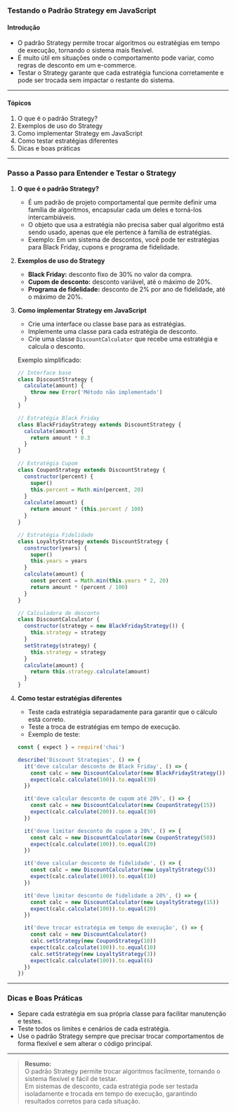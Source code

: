 ### **Testando o Padrão Strategy em JavaScript**

#### Introdução

- O padrão Strategy permite trocar algoritmos ou estratégias em tempo de execução, tornando o sistema mais flexível.
- É muito útil em situações onde o comportamento pode variar, como regras de desconto em um e-commerce.
- Testar o Strategy garante que cada estratégia funciona corretamente e pode ser trocada sem impactar o restante do sistema.

---

#### Tópicos

1. O que é o padrão Strategy?
2. Exemplos de uso do Strategy
3. Como implementar Strategy em JavaScript
4. Como testar estratégias diferentes
5. Dicas e boas práticas

---

### Passo a Passo para Entender e Testar o Strategy

1. **O que é o padrão Strategy?**

   - É um padrão de projeto comportamental que permite definir uma família de algoritmos, encapsular cada um deles e torná-los intercambiáveis.
   - O objeto que usa a estratégia não precisa saber qual algoritmo está sendo usado, apenas que ele pertence à família de estratégias.
   - Exemplo: Em um sistema de descontos, você pode ter estratégias para Black Friday, cupons e programa de fidelidade.

2. **Exemplos de uso do Strategy**

   - **Black Friday:** desconto fixo de 30% no valor da compra.
   - **Cupom de desconto:** desconto variável, até o máximo de 20%.
   - **Programa de fidelidade:** desconto de 2% por ano de fidelidade, até o máximo de 20%.

3. **Como implementar Strategy em JavaScript**

   - Crie uma interface ou classe base para as estratégias.
   - Implemente uma classe para cada estratégia de desconto.
   - Crie uma classe `DiscountCalculator` que recebe uma estratégia e calcula o desconto.

   Exemplo simplificado:

   ```javascript
   // Interface base
   class DiscountStrategy {
     calculate(amount) {
       throw new Error('Método não implementado')
     }
   }

   // Estratégia Black Friday
   class BlackFridayStrategy extends DiscountStrategy {
     calculate(amount) {
       return amount * 0.3
     }
   }

   // Estratégia Cupom
   class CouponStrategy extends DiscountStrategy {
     constructor(percent) {
       super()
       this.percent = Math.min(percent, 20)
     }
     calculate(amount) {
       return amount * (this.percent / 100)
     }
   }

   // Estratégia Fidelidade
   class LoyaltyStrategy extends DiscountStrategy {
     constructor(years) {
       super()
       this.years = years
     }
     calculate(amount) {
       const percent = Math.min(this.years * 2, 20)
       return amount * (percent / 100)
     }
   }

   // Calculadora de desconto
   class DiscountCalculator {
     constructor(strategy = new BlackFridayStrategy()) {
       this.strategy = strategy
     }
     setStrategy(strategy) {
       this.strategy = strategy
     }
     calculate(amount) {
       return this.strategy.calculate(amount)
     }
   }
   ```

4. **Como testar estratégias diferentes**

   - Teste cada estratégia separadamente para garantir que o cálculo está correto.
   - Teste a troca de estratégias em tempo de execução.
   - Exemplo de teste:

   ```javascript
   const { expect } = require('chai')

   describe('Discount Strategies', () => {
     it('deve calcular desconto de Black Friday', () => {
       const calc = new DiscountCalculator(new BlackFridayStrategy())
       expect(calc.calculate(100)).to.equal(30)
     })

     it('deve calcular desconto de cupom até 20%', () => {
       const calc = new DiscountCalculator(new CouponStrategy(15))
       expect(calc.calculate(200)).to.equal(30)
     })

     it('deve limitar desconto de cupom a 20%', () => {
       const calc = new DiscountCalculator(new CouponStrategy(50))
       expect(calc.calculate(100)).to.equal(20)
     })

     it('deve calcular desconto de fidelidade', () => {
       const calc = new DiscountCalculator(new LoyaltyStrategy(5))
       expect(calc.calculate(100)).to.equal(10)
     })

     it('deve limitar desconto de fidelidade a 20%', () => {
       const calc = new DiscountCalculator(new LoyaltyStrategy(15))
       expect(calc.calculate(100)).to.equal(20)
     })

     it('deve trocar estratégia em tempo de execução', () => {
       const calc = new DiscountCalculator()
       calc.setStrategy(new CouponStrategy(10))
       expect(calc.calculate(100)).to.equal(10)
       calc.setStrategy(new LoyaltyStrategy(3))
       expect(calc.calculate(100)).to.equal(6)
     })
   })
   ```

---

### Dicas e Boas Práticas

- Separe cada estratégia em sua própria classe para facilitar manutenção e testes.
- Teste todos os limites e cenários de cada estratégia.
- Use o padrão Strategy sempre que precisar trocar comportamentos de forma flexível e sem alterar o código principal.

---

> **Resumo:**  
> O padrão Strategy permite trocar algoritmos facilmente, tornando o sistema flexível e fácil de testar.  
> Em sistemas de desconto, cada estratégia pode ser testada isoladamente e trocada em tempo de execução, garantindo resultados corretos para cada situação.
